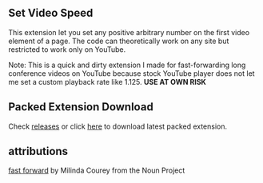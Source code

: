## Set Video Speed
This extension let you set any positive arbitrary number on the first video element of a page. The code can theoretically work on any site but restricted to work only on YouTube.

Note: This is a quick and dirty extension I made for fast-forwarding long conference videos on YouTube because stock YouTube player does not let me set a custom playback rate like 1.125. **USE AT OWN RISK**

## Packed Extension Download
Check [releases](https://github.com/yethu/SetVideoSpeed/releases) or click [here](https://github.com/yethu/SetVideoSpeed/releases/download/v1.3.1/SetVideoSpeed_v1.3.1.crx) to download latest packed extension.

## attributions
[fast forward](https://thenounproject.com/milindacourey10/collection/ui-outline/?i=426474) by Milinda Courey from the Noun Project
